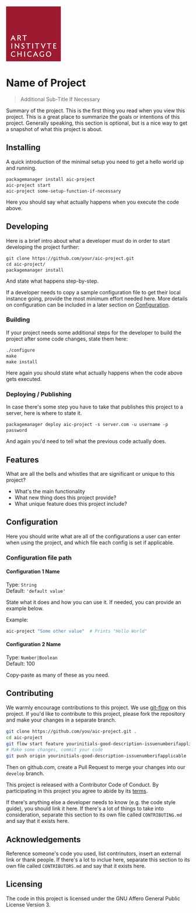 ![Art Institute of Chicago](https://raw.githubusercontent.com/Art-Institute-of-Chicago/template/master/aic-logo.gif)

# Name of Project
> Additional Sub-Title If Necessary

Summary of the project. This is the first thing you read when you view this 
project. This is a great place to summarize the goals or intentions of this 
project. Generally speaking, this section is optional, but is a nice way to 
get a snapshot of what this project is about.

## Installing

A quick introduction of the minimal setup you need to get a hello world up and
running.

```shell
packagemanager install aic-project
aic-project start
aic-project some-setup-function-if-necessary
```

Here you should say what actually happens when you execute the code above.

## Developing

Here is a brief intro about what a developer must do in order to start developing
the project further:

```shell
git clone https://github.com/your/aic-project.git
cd aic-project/
packagemanager install
```

And state what happens step-by-step.

If a developer needs to copy a sample configuration file to get their local instance 
going, provide the most minimum effort needed here. More details on configuration can 
be included in a later section on [Configuration](#configuration).

### Building

If your project needs some additional steps for the developer to build the
project after some code changes, state them here:

```shell
./configure
make
make install
```

Here again you should state what actually happens when the code above gets
executed.

### Deploying / Publishing

In case there's some step you have to take that publishes this project to a
server, here is where to state it.

```shell
packagemanager deploy aic-project -s server.com -u username -p password
```

And again you'd need to tell what the previous code actually does.

## Features

What are all the bells and whistles that are significant or unique to this project?

* What's the main functionality
* What new thing does this project provide?
* What unique feature does this project include?

## Configuration

Here you should write what are all of the configurations a user can enter when
using the project, and which file each config is set if applicable.

### Configuration file path

#### Configuration 1 Name
Type: `String`  
Default: `'default value'`

State what it does and how you can use it. If needed, you can provide
an example below.

Example:
```bash
aic-project "Some other value"  # Prints "Hello World"
```

#### Configuration 2 Name
Type: `Number|Boolean`  
Default: 100

Copy-paste as many of these as you need.

## Contributing

We warmly encourage contributions to this project. We use [git-flow](https://github.com/nvie/gitflow) 
on this project. If you'd like to contribute to this project, please fork 
the repository and make your changes in a separate branch.

```bash
git clone https://github.com/you/aic-project.git .
cd aic-project
git flow start feature yourinitials-good-description-issuenumberifapplicable
# Make some changes, commit your code
git push origin yourinitials-good-description-issuenumberifapplicable
```

Then on github.com, create a Pull Request to merge your changes into our 
`develop` branch. 

This project is released with a Contributor Code of Conduct. By participating in 
this project you agree to abide by its [terms](CODE_OF_CONDUCT.md).

If there's anything else a developer needs to know (e.g. the code style
guide), you should link it here. If there's a lot of things to take into
consideration, separate this section to its own file called `CONTRIBUTING.md` 
and say that it exists here.

## Acknowledgements

Reference someone's code you used, list contrinutors, insert an external link 
or thank people. If there's a lot to inclue here, separate this section to its 
own file called `CONTRIBUTORS.md` and say that it exists here.


## Licensing

The code in this project is licensed under the GNU Affero General Public 
License Version 3.
